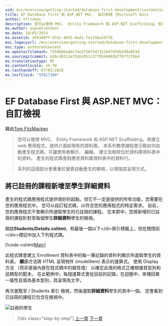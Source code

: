 ```yaml
---
uid: mvc/overview/getting-started/database-first-development/customizing-a-view
title: EF Database First 與 ASP.NET MVC： 自訂檢視 |Microsoft Docs
author: tfitzmac
description: 您可以使用 MVC、 Entity Framework 和 ASP.NET Scaffolding，來建立 web 應用程式，提供介面給現有的資料庫。 本教學課程的里...
ms.author: aspnetcontent
ms.date: 10/01/2014
ms.assetid: 269380ff-d7e1-4035-8ad1-fe1316a25f76
msc.legacyurl: /mvc/overview/getting-started/database-first-development/customizing-a-view
msc.type: authoredcontent
ms.openlocfilehash: 7359b8daddc74e375675d73126d7d76b288e853d
ms.sourcegitcommit: b28cd0313af316c051c2ff8549865bff67f2fbb4
ms.translationtype: MT
ms.contentlocale: zh-TW
ms.lasthandoff: 07/05/2018
ms.locfileid: "37817184"
---
```

<a name="ef-database-first-with-aspnet-mvc-customizing-a-view"></a>EF Database First 與 ASP.NET MVC： 自訂檢視
====================
藉由[Tom FitzMacken](https://github.com/tfitzmac)

> 您可以使用 MVC、 Entity Framework 和 ASP.NET Scaffolding，來建立 web 應用程式，提供介面給現有的資料庫。 本系列教學課程會示範如何自動產生程式碼，可讓使用者顯示、 編輯、 建立及刪除位於資料庫資料表中的資料。 產生的程式碼會對應至資料庫資料表中的資料行。
> 
> 系列的這個部分會著重於變更自動產生的檢視，以增強其呈現方式。


## <a name="add-enrolled-courses-to-student-details"></a>將已註冊的課程新增至學生詳細資料

產生的程式碼應用程式提供很好的起點，但它不一定是提供的所有功能，您需要在您的應用程式中。 您可以自訂程式碼，以符合您的應用程式的特定需求。 目前，您的應用程式不會顯示所選取學生的已註冊的課程。 在本節中，您將新增的已註冊的課程針對至每個學生**詳細資料**學生的檢視。

開啟**Students/Details.cshtml**，和最後一個以下&lt;/dl&gt;索引標籤上，但在關閉前&lt;/div&gt;標記中加入下列程式碼。

[!code-cshtml[Main](customizing-a-view/samples/sample1.cshtml)]

此程式碼會建立 Enrollment 資料表中的每一筆記錄的資料列顯示所選取學生的資料表。 **顯示**方法將 HTML 呈現物件 (modelItem) 表示的運算式。 使用 Display 方法 （而非直接內嵌在程式碼中的屬性值） 以確定此值的格式正確根據其型別和該類型的範本。 在此範例中，每個運算式會從目前的記錄，在迴圈中，來傳回單一屬性且值為基本型別，其呈現為文字。

再次瀏覽至 / Students 索引 檢視，然後選取**詳細資料**學生的其中一個。 您會看到已註冊的課程已包含在檢視中。

![註冊的學生](customizing-a-view/_static/image1.png)

> [!div class="step-by-step"]
> [上一頁](changing-the-database.md)
> [下一頁](enhancing-data-validation.md)
